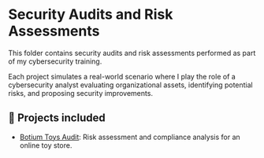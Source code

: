 # Security Audits and Risk Assessments

This folder contains security audits and risk assessments performed as part of my cybersecurity training.

Each project simulates a real-world scenario where I play the role of a cybersecurity analyst evaluating organizational assets, identifying potential risks, and proposing security improvements.

## 📄 Projects included
- [Botium Toys Audit](./botium-toys-audit): Risk assessment and compliance analysis for an online toy store.

